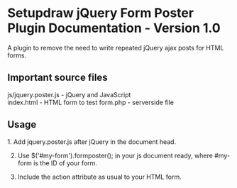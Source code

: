 <h1>Setupdraw jQuery Form Poster Plugin Documentation - Version 1.0</h1>
A plugin to remove the need to write repeated jQuery ajax posts for HTML forms.

<h2>Important source files</h2>
js/jquery.poster.js 	- jQuery and JavaScript<br />
index.html 				- HTML form to test
form.php				- serverside file

<h2>Usage</h2>
1. Add jquery.poster.js after jQuery in the document head.

2. Use $('#my-form').formposter(); in your js document ready, where #my-form is the ID of your form.

3. Include the action attribute as usual to your HTML form.
